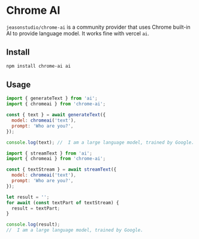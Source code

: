 # Chrome AI

`jeasonstudio/chrome-ai` is a community provider that uses Chrome built-in AI to provide language model. It works fine with vercel `ai`.

## Install

```bash
npm install chrome-ai ai
```

## Usage

```javascript
import { generateText } from 'ai';
import { chromeai } from 'chrome-ai';

const { text } = await generateText({
  model: chromeai('text'),
  prompt: 'Who are you?',
});

console.log(text); //  I am a large language model, trained by Google.
```


```javascript
import { streamText } from 'ai';
import { chromeai } from 'chrome-ai';

const { textStream } = await streamText({
  model: chromeai('text'),
  prompt: 'Who are you?',
});

let result = '';
for await (const textPart of textStream) {
  result = textPart;
}

console.log(result);
//  I am a large language model, trained by Google.
```